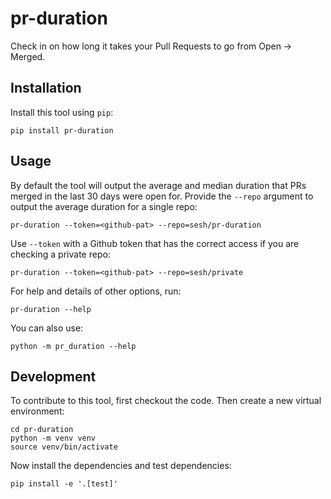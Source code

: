 # pr-duration

Check in on how long it takes your Pull Requests to go from Open -> Merged.

## Installation

Install this tool using `pip`:

    pip install pr-duration

## Usage

By default the tool will output the average and median duration that PRs merged in the last 30 days were open for.
Provide the `--repo` argument to output the average duration for a single repo:

    pr-duration --token=<github-pat> --repo=sesh/pr-duration

Use `--token` with a Github token that has the correct access if you are checking a private repo:

    pr-duration --token=<github-pat> --repo=sesh/private

For help and details of other options, run:

    pr-duration --help

You can also use:

    python -m pr_duration --help


## Development

To contribute to this tool, first checkout the code. Then create a new virtual environment:

    cd pr-duration
    python -m venv venv
    source venv/bin/activate

Now install the dependencies and test dependencies:

    pip install -e '.[test]'
